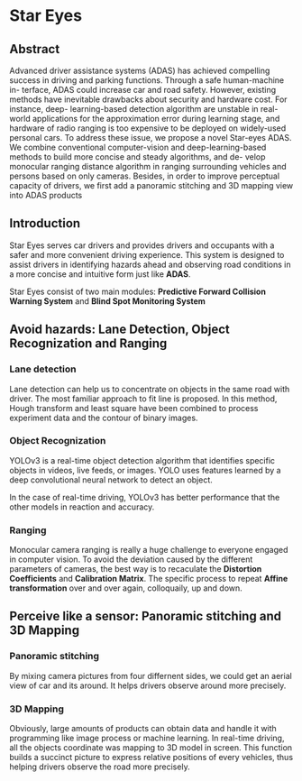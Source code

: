 # Star Eyes

## Abstract
Advanced driver assistance systems (ADAS) has achieved compelling
success in driving and parking functions. Through a safe human-machine in-
terface, ADAS could increase car and road safety. However, existing methods
have inevitable drawbacks about security and hardware cost. For instance, deep-
learning-based detection algorithm are unstable in real-world applications for the
approximation error during learning stage, and hardware of radio ranging is too
expensive to be deployed on widely-used personal cars. To address these issue, we
propose a novel Star-eyes ADAS. We combine conventional computer-vision and
deep-learning-based methods to build more concise and steady algorithms, and de-
velop monocular ranging distance algorithm in ranging surrounding vehicles and
persons based on only cameras. Besides, in order to improve perceptual capacity
of drivers, we first add a panoramic stitching and 3D mapping view into ADAS
products

## Introduction

Star Eyes serves car drivers and provides drivers and occupants with a safer and more convenient driving experience. This system is designed to assist drivers in identifying hazards ahead and observing road conditions in a more concise and intuitive form just like **ADAS**.

Star Eyes consist of two main modules: **Predictive Forward Collision Warning System** and **Blind Spot Monitoring System**

## Avoid hazards: Lane Detection, Object Recognization and Ranging

### Lane detection

Lane detection can help us to concentrate on objects in the same road with driver. The most familiar approach to fit line is proposed. In this method, Hough transform and least square have been combined to process experiment data and the contour of binary images.

### Object Recognization

YOLOv3 is a real-time object detection algorithm that identifies specific objects in videos, live feeds, or images. YOLO uses features learned by a deep convolutional neural network to detect an object.

In the case of real-time driving, YOLOv3 has better performance that the other models in reaction and accuracy. 

### Ranging

Monocular camera ranging is really a huge challenge to everyone engaged in computer vision. To avoid the deviation caused by the different parameters of cameras, the best way is to recaculate the **Distortion Coefficients** and **Calibration Matrix**. The specific process to repeat **Affine transformation** over and over again, colloquaily, up and down.

## Perceive like a sensor: Panoramic stitching and 3D Mapping

### Panoramic stitching

By mixing camera pictures from four differnent sides, we could get an aerial view of car and its around. It helps drivers observe around more precisely.

### 3D Mapping

Obviously, large amounts of products can obtain data and handle it with programming like image process or machine learning. In real-time driving, all the objects coordinate was mapping to 3D model in screen. This function builds a succinct picture to express relative positions of every vehicles, thus helping drivers observe the road more precisely.

